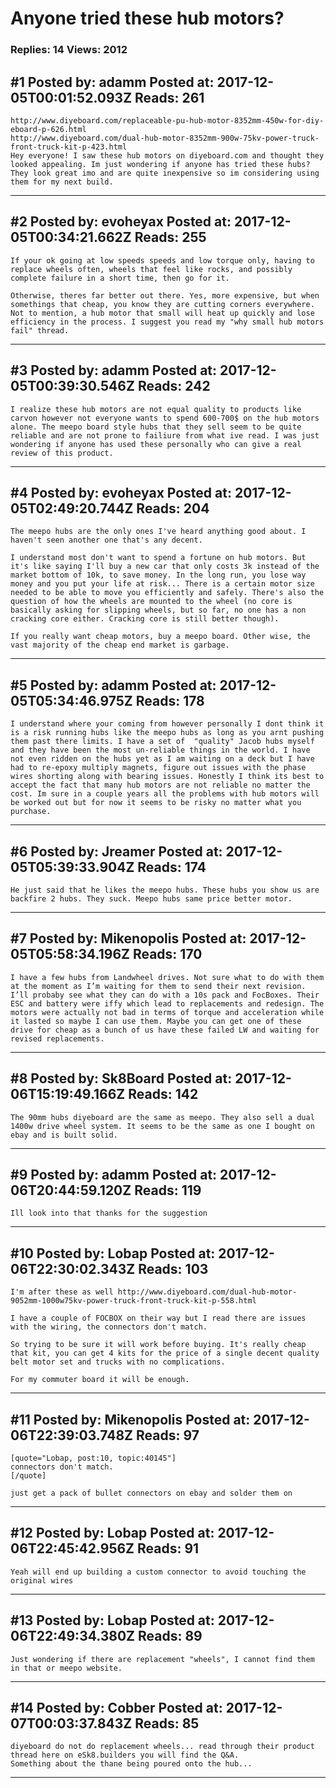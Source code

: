 # Anyone tried these hub motors?

### Replies: 14 Views: 2012

## \#1 Posted by: adamm Posted at: 2017-12-05T00:01:52.093Z Reads: 261

```
http://www.diyeboard.com/replaceable-pu-hub-motor-8352mm-450w-for-diy-eboard-p-626.html
http://www.diyeboard.com/dual-hub-motor-8352mm-900w-75kv-power-truck-front-truck-kit-p-423.html
Hey everyone! I saw these hub motors on diyeboard.com and thought they looked appealing. Im just wondering if anyone has tried these hubs? They look great imo and are quite inexpensive so im considering using them for my next build.
```

---
## \#2 Posted by: evoheyax Posted at: 2017-12-05T00:34:21.662Z Reads: 255

```
If your ok going at low speeds speeds and low torque only, having to replace wheels often, wheels that feel like rocks, and possibly complete failure in a short time, then go for it.

Otherwise, theres far better out there. Yes, more expensive, but when somethings that cheap, you know they are cutting corners everywhere. Not to mention, a hub motor that small will heat up quickly and lose efficiency in the process. I suggest you read my "why small hub motors fail" thread.
```

---
## \#3 Posted by: adamm Posted at: 2017-12-05T00:39:30.546Z Reads: 242

```
I realize these hub motors are not equal quality to products like carvon however not everyone wants to spend 600-700$ on the hub motors alone. The meepo board style hubs that they sell seem to be quite reliable and are not prone to failiure from what ive read. I was just wondering if anyone has used these personally who can give a real review of this product.
```

---
## \#4 Posted by: evoheyax Posted at: 2017-12-05T02:49:20.744Z Reads: 204

```
The meepo hubs are the only ones I've heard anything good about. I haven't seen another one that's any decent.

I understand most don't want to spend a fortune on hub motors. But it's like saying I'll buy a new car that only costs 3k instead of the market bottom of 10k, to save money. In the long run, you lose way money and you put your life at risk... There is a certain motor size needed to be able to move you efficiently and safely. There's also the question of how the wheels are mounted to the wheel (no core is basically asking for slipping wheels, but so far, no one has a non cracking core either. Cracking core is still better though).

If you really want cheap motors, buy a meepo board. Other wise, the vast majority of the cheap end market is garbage.
```

---
## \#5 Posted by: adamm Posted at: 2017-12-05T05:34:46.975Z Reads: 178

```
I understand where your coming from however personally I dont think it is a risk running hubs like the meepo hubs as long as you arnt pushing them past there limits. I have a set of  "quality" Jacob hubs myself and they have been the most un-reliable things in the world. I have not even ridden on the hubs yet as I am waiting on a deck but I have had to re-epoxy multiply magnets, figure out issues with the phase wires shorting along with bearing issues. Honestly I think its best to accept the fact that many hub motors are not reliable no matter the cost. Im sure in a couple years all the problems with hub motors will be worked out but for now it seems to be risky no matter what you purchase.
```

---
## \#6 Posted by: Jreamer Posted at: 2017-12-05T05:39:33.904Z Reads: 174

```
He just said that he likes the meepo hubs. These hubs you show us are backfire 2 hubs. They suck. Meepo hubs same price better motor.
```

---
## \#7 Posted by: Mikenopolis Posted at: 2017-12-05T05:58:34.196Z Reads: 170

```
I have a few hubs from Landwheel drives. Not sure what to do with them at the moment as I’m waiting for them to send their next revision. I’ll probaby see what they can do with a 10s pack and FocBoxes. Their ESC and battery were iffy which lead to replacements and redesign. The motors were actually not bad in terms of torque and acceleration while it lasted so maybe I can use them. Maybe you can get one of these drive for cheap as a bunch of us have these failed LW and waiting for revised replacements.
```

---
## \#8 Posted by: Sk8Board Posted at: 2017-12-06T15:19:49.166Z Reads: 142

```
The 90mm hubs diyeboard are the same as meepo. They also sell a dual 1400w drive wheel system. It seems to be the same as one I bought on ebay and is built solid.
```

---
## \#9 Posted by: adamm Posted at: 2017-12-06T20:44:59.120Z Reads: 119

```
Ill look into that thanks for the suggestion
```

---
## \#10 Posted by: Lobap Posted at: 2017-12-06T22:30:02.343Z Reads: 103

```
I'm after these as well http://www.diyeboard.com/dual-hub-motor-9052mm-1000w75kv-power-truck-front-truck-kit-p-558.html

I have a couple of FOCBOX on their way but I read there are issues with the wiring, the connectors don't match.

So trying to be sure it will work before buying. It's really cheap that kit, you can get 4 kits for the price of a single decent quality belt motor set and trucks with no complications.

For my commuter board it will be enough.
```

---
## \#11 Posted by: Mikenopolis Posted at: 2017-12-06T22:39:03.748Z Reads: 97

```
[quote="Lobap, post:10, topic:40145"]
connectors don't match.
[/quote]

just get a pack of bullet connectors on ebay and solder them on
```

---
## \#12 Posted by: Lobap Posted at: 2017-12-06T22:45:42.956Z Reads: 91

```
Yeah will end up building a custom connector to avoid touching the original wires
```

---
## \#13 Posted by: Lobap Posted at: 2017-12-06T22:49:34.380Z Reads: 89

```
Just wondering if there are replacement "wheels", I cannot find them in that or meepo website.
```

---
## \#14 Posted by: Cobber Posted at: 2017-12-07T00:03:37.843Z Reads: 85

```
diyeboard do not do replacement wheels... read through their product thread here on eSk8.builders you will find the Q&A.
Something about the thane being poured onto the hub...
```

---
